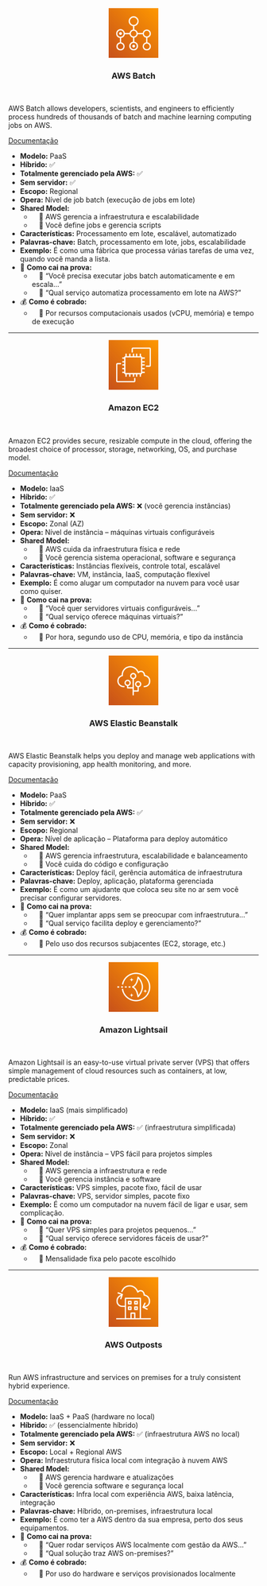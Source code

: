 <div align="center">
  <img src="../assets/computacao/Batchh.png" alt="img" width="100"><br>
  <h3>AWS Batch</h3>
</div><br>

AWS Batch allows developers, scientists, and engineers to efficiently process hundreds of thousands of batch and machine learning computing jobs on AWS.

[Documentação](https://aws.amazon.com/pt/batch/)

- **Modelo:** PaaS
- **Híbrido:** ✅
- **Totalmente gerenciado pela AWS:** ✅
- **Sem servidor:** ✅
- **Escopo:** Regional
- **Opera:** Nível de job batch (execução de jobs em lote)
- **Shared Model:**
  -  🔹 AWS gerencia a infraestrutura e escalabilidade
  -  🔹 Você define jobs e gerencia scripts
- **Características:** Processamento em lote, escalável, automatizado
- **Palavras-chave:** Batch, processamento em lote, jobs, escalabilidade
- **Exemplo:** É como uma fábrica que processa várias tarefas de uma vez, quando você manda a lista.
- 📝 **Como cai na prova:**
  -  🔹 “Você precisa executar jobs batch automaticamente e em escala...”
  -  🔹 “Qual serviço automatiza processamento em lote na AWS?”
- 💰 **Como é cobrado:**
  -  🔹 Por recursos computacionais usados (vCPU, memória) e tempo de execução

---

<div align="center">
  <img src="../assets/computacao/EC2.png" alt="img" width="100"><br>
  <h3>Amazon EC2</h3>
</div><br>

Amazon EC2 provides secure, resizable compute in the cloud, offering the broadest choice of processor, storage, networking, OS, and purchase model.

[Documentação](https://aws.amazon.com/pt/ec2/)

- **Modelo:** IaaS
- **Híbrido:** ✅
- **Totalmente gerenciado pela AWS:** ❌ (você gerencia instâncias)
- **Sem servidor:** ❌
- **Escopo:** Zonal (AZ)
- **Opera:** Nível de instância – máquinas virtuais configuráveis
- **Shared Model:**
  -  🔹 AWS cuida da infraestrutura física e rede
  -  🔹 Você gerencia sistema operacional, software e segurança
- **Características:** Instâncias flexíveis, controle total, escalável
- **Palavras-chave:** VM, instância, IaaS, computação flexível
- **Exemplo:** É como alugar um computador na nuvem para você usar como quiser.
- 📝 **Como cai na prova:**
  -  🔹 “Você quer servidores virtuais configuráveis...”
  -  🔹 “Qual serviço oferece máquinas virtuais?”
- 💰 **Como é cobrado:**
  -  🔹 Por hora, segundo uso de CPU, memória, e tipo da instância

---

<div align="center">
  <img src="../assets/computacao/Elastic Beanstalk.png" alt="img" width="100"><br>
  <h3>AWS Elastic Beanstalk</h3>
</div><br>

AWS Elastic Beanstalk helps you deploy and manage web applications with capacity provisioning, app health monitoring, and more.

[Documentação](https://aws.amazon.com/pt/elasticbeanstalk/)

- **Modelo:** PaaS
- **Híbrido:** ✅
- **Totalmente gerenciado pela AWS:** ✅
- **Sem servidor:** ❌
- **Escopo:** Regional
- **Opera:** Nível de aplicação – Plataforma para deploy automático
- **Shared Model:**
  -  🔹 AWS gerencia infraestrutura, escalabilidade e balanceamento
  -  🔹 Você cuida do código e configuração
- **Características:** Deploy fácil, gerência automática de infraestrutura
- **Palavras-chave:** Deploy, aplicação, plataforma gerenciada
- **Exemplo:** É como um ajudante que coloca seu site no ar sem você precisar configurar servidores.
- 📝 **Como cai na prova:**
  -  🔹 “Quer implantar apps sem se preocupar com infraestrutura...”
  -  🔹 “Qual serviço facilita deploy e gerenciamento?”
- 💰 **Como é cobrado:**
  -  🔹 Pelo uso dos recursos subjacentes (EC2, storage, etc.)

---

<div align="center">
  <img src="../assets/computacao/Lightsail.png" alt="img" width="100"><br>
  <h3>Amazon Lightsail</h3>
</div><br>

Amazon Lightsail is an easy-to-use virtual private server (VPS) that offers simple management of cloud resources such as containers, at low, predictable prices.

[Documentação](https://aws.amazon.com/pt/lightsail/)

- **Modelo:** IaaS (mais simplificado)
- **Híbrido:** ✅
- **Totalmente gerenciado pela AWS:** ✅ (infraestrutura simplificada)
- **Sem servidor:** ❌
- **Escopo:** Zonal
- **Opera:** Nível de instância – VPS fácil para projetos simples
- **Shared Model:**
  -  🔹 AWS gerencia a infraestrutura e rede
  -  🔹 Você gerencia instância e software
- **Características:** VPS simples, pacote fixo, fácil de usar
- **Palavras-chave:** VPS, servidor simples, pacote fixo
- **Exemplo:** É como um computador na nuvem fácil de ligar e usar, sem complicação.
- 📝 **Como cai na prova:**
  -  🔹 “Quer VPS simples para projetos pequenos...”
  -  🔹 “Qual serviço oferece servidores fáceis de usar?”
- 💰 **Como é cobrado:**
  -  🔹 Mensalidade fixa pelo pacote escolhido

---

<div align="center">
  <img src="../assets/computacao/Outposts family.png" alt="img" width="100"><br>
  <h3>AWS Outposts</h3>
</div><br>

Run AWS infrastructure and services on premises for a truly consistent hybrid experience.

[Documentação](https://aws.amazon.com/pt/outposts/)

- **Modelo:** IaaS + PaaS (hardware no local)
- **Híbrido:** ✅ (essencialmente híbrido)
- **Totalmente gerenciado pela AWS:** ✅ (infraestrutura AWS no local)
- **Sem servidor:** ❌
- **Escopo:** Local + Regional AWS
- **Opera:** Infraestrutura física local com integração à nuvem AWS
- **Shared Model:**
  -  🔹 AWS gerencia hardware e atualizações
  -  🔹 Você gerencia software e segurança local
- **Características:** Infra local com experiência AWS, baixa latência, integração
- **Palavras-chave:** Híbrido, on-premises, infraestrutura local
- **Exemplo:** É como ter a AWS dentro da sua empresa, perto dos seus equipamentos.
- 📝 **Como cai na prova:**
  -  🔹 “Quer rodar serviços AWS localmente com gestão da AWS...”
  -  🔹 “Qual solução traz AWS on-premises?”
- 💰 **Como é cobrado:**
  -  🔹 Por uso do hardware e serviços provisionados localmente
